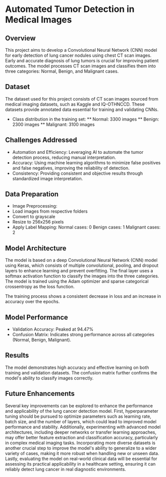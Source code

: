 # Automated Tumor Detection in Medical Images

## Overview
This project aims to develop a Convolutional Neural Network (CNN) model for early detection of lung cancer nodules using chest CT scan images. Early and accurate diagnosis of lung tumors is crucial for improving patient outcomes. The model processes CT scan images and classifies them into three categories: Normal, Benign, and Malignant cases.

## Dataset
The dataset used for this project consists of CT scan images sourced from medical imaging datasets, such as Kaggle and IQ-OTHNCCD. These datasets provide annotated data essential for training and validating CNNs.
* Class distribution in the training set:
    ** Normal: 3300 images
    ** Benign: 2300 images
    ** Malignant: 3100 images

## Challenges Addressed
* Automation and Efficiency: Leveraging AI to automate the tumor detection process, reducing manual interpretation.
* Accuracy: Using machine learning algorithms to minimize false positives and false negatives, improving the reliability of detection.
* Consistency: Providing consistent and objective results through standardized image interpretation.

## Data Preparation
* Image Preprocessing:
* Load images from respective folders
* Convert to grayscale
* Resize to 256x256 pixels
* Apply Label Mapping:
   Normal cases: 0
   Benign cases: 1
   Malignant cases: 2

## Model Architecture
The model is based on a deep Convolutional Neural Network (CNN) model using Keras, which consists of multiple convolutional, pooling, and dropout layers to enhance learning and prevent overfitting. The final layer uses a softmax activation function to classify the images into the three categories. The model is trained using the Adam optimizer and sparse categorical crossentropy as the loss function.
  
The training process shows a consistent decrease in loss and an increase in accuracy over the epochs.

## Model Performance
* Validation Accuracy: Peaked at 94.47%
* Confusion Matrix: Indicates strong performance across all categories (Normal, Benign, Malignant).

## Results
The model demonstrates high accuracy and effective learning on both training and validation datasets.
The confusion matrix further confirms the model's ability to classify images correctly.

## Future Enhancements 
Several key improvements can be explored to enhance the performance and applicability of the lung cancer detection model. First, hyperparameter tuning should be pursued to optimize parameters such as learning rate, batch size, and the number of layers, which could lead to improved model performance and stability. Additionally, experimenting with advanced model architectures, including deeper networks or transfer learning approaches, may offer better feature extraction and classification accuracy, particularly in complex medical imaging tasks. Incorporating more diverse datasets is another crucial step to improve the model's ability to generalize to a wider variety of cases, making it more robust when handling new or unseen data. Lastly, evaluating the model on real-world clinical data will be essential for assessing its practical applicability in a healthcare setting, ensuring it can reliably detect lung cancer in real diagnostic environments.
